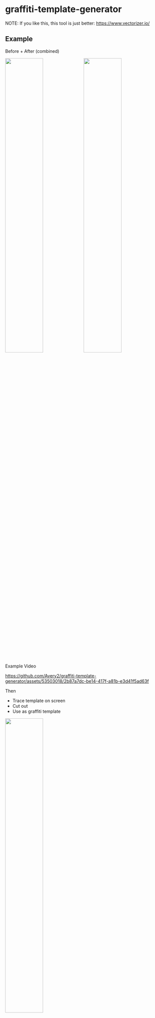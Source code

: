 # graffiti-template-generator

NOTE: If you like this, this tool is just better: https://www.vectorizer.io/

## Example

Before + After (combined)

<div>
  <img width="49%" src="https://github.com/Avery2/graffiti-template-generator/assets/53503018/51e26032-8cac-4e70-abf2-a48e430c217f"/>
  <img width="49%" src="https://github.com/Avery2/graffiti-template-generator/assets/53503018/7f08fe21-f909-495c-b3d4-252f0dc3f9c9"/>
</div>

Example Video

https://github.com/Avery2/graffiti-template-generator/assets/53503018/2b87a7dc-be14-417f-a81b-e3d41f5ad63f

Then
- Trace template on screen
- Cut out
- Use as graffiti template

<img width="49%" src="https://github.com/Avery2/graffiti-template-generator/assets/53503018/82515c40-14d6-4cfe-8d8e-9d11d0c98b64"/>
